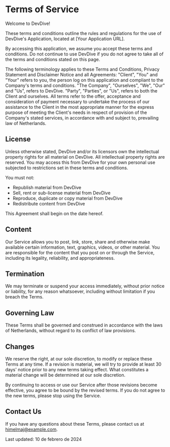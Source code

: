 # Terms of Service

Welcome to DevDive!

These terms and conditions outline the rules and regulations for the use of DevDive's Application, located at [Your Application URL].

By accessing this application, we assume you accept these terms and conditions. Do not continue to use DevDive if you do not agree to take all of the terms and conditions stated on this page.

The following terminology applies to these Terms and Conditions, Privacy Statement and Disclaimer Notice and all Agreements: "Client", "You" and "Your" refers to you, the person log on this application and compliant to the Company's terms and conditions. "The Company", "Ourselves", "We", "Our" and "Us", refers to DevDive. "Party", "Parties", or "Us", refers to both the Client and ourselves. All terms refer to the offer, acceptance and consideration of payment necessary to undertake the process of our assistance to the Client in the most appropriate manner for the express purpose of meeting the Client's needs in respect of provision of the Company's stated services, in accordance with and subject to, prevailing law of Netherlands.

## License

Unless otherwise stated, DevDive and/or its licensors own the intellectual property rights for all material on DevDive. All intellectual property rights are reserved. You may access this from DevDive for your own personal use subjected to restrictions set in these terms and conditions.

You must not:

- Republish material from DevDive
- Sell, rent or sub-license material from DevDive
- Reproduce, duplicate or copy material from DevDive
- Redistribute content from DevDive

This Agreement shall begin on the date hereof.

## Content

Our Service allows you to post, link, store, share and otherwise make available certain information, text, graphics, videos, or other material. You are responsible for the content that you post on or through the Service, including its legality, reliability, and appropriateness.

## Termination

We may terminate or suspend your access immediately, without prior notice or liability, for any reason whatsoever, including without limitation if you breach the Terms.

## Governing Law

These Terms shall be governed and construed in accordance with the laws of Netherlands, without regard to its conflict of law provisions.

## Changes

We reserve the right, at our sole discretion, to modify or replace these Terms at any time. If a revision is material, we will try to provide at least 30 days' notice prior to any new terms taking effect. What constitutes a material change will be determined at our sole discretion.

By continuing to access or use our Service after those revisions become effective, you agree to be bound by the revised terms. If you do not agree to the new terms, please stop using the Service.

## Contact Us

If you have any questions about these Terms, please contact us at himelmaj@example.com.

Last updated: 10 de febrero de 2024
